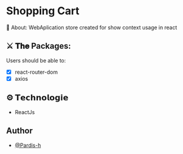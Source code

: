 # Shopping Cart 
🔎 About: WebAplication store created for show context usage in react

## ⚔️ 𝐓𝐡𝐞 Packages:
Users should be able to:
- [x] react-router-dom
- [x] axios

## ⚙️ 𝗧𝗲𝗰𝗵𝗻𝗼𝗹𝗼𝗴𝗶𝗲
*   ReactJs

## Author
- [@Pardis-h](https://github.com/Pardis-h)